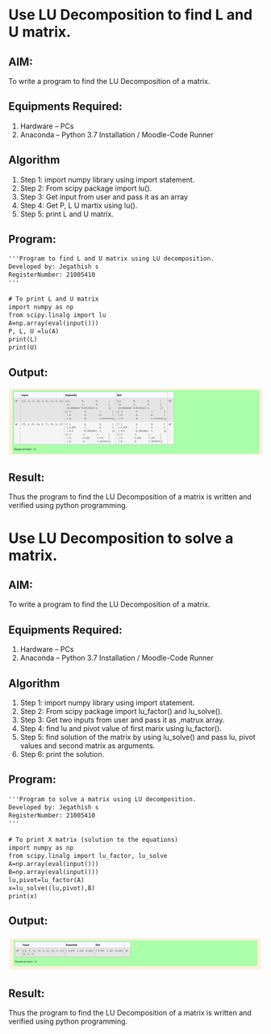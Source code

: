 # Use LU Decomposition to find L and U matrix.

## AIM:
To write a program to find the LU Decomposition of a matrix.

## Equipments Required:
1. Hardware – PCs
2. Anaconda – Python 3.7 Installation / Moodle-Code Runner

## Algorithm
1. Step 1:
import numpy library using import statement.
2. Step 2:
From scipy package import lu().
3. Step 3:
Get input from user and pass it as an array
4. Step 4: 
 Get P, L U martix using lu().
5. Step 5:
print L and U matrix.


## Program:
```
'''Program to find L and U matrix using LU decomposition.
Developed by: Jegathish s
RegisterNumber: 21005410
'''

# To print L and U matrix
import numpy as np
from scipy.linalg import lu
A=np.array(eval(input()))
P, L, U =lu(A)
print(L)
print(U)
```

## Output:

![output](sum1.png)


## Result:
Thus the program to find the LU Decomposition of a matrix is written and verified using python programming.



# Use LU Decomposition to solve a matrix.

## AIM:
To write a program to find the LU Decomposition of a matrix.

## Equipments Required:
1. Hardware – PCs
2. Anaconda – Python 3.7 Installation / Moodle-Code Runner

## Algorithm
1. Step 1:
import numpy library using import statement.
2. Step 2:
From scipy package import lu_factor() and lu_solve().
3. Step 3:
Get two inputs from user and pass it as ,matrux array.
4. Step 4: 
 find lu and pivot value of first marix using lu_factor().
5. Step 5:
find solution of the matrix by using lu_solve() and pass lu, pivot values and second matrix as arguments.
6. Step 6:
print the solution.


## Program:
```
'''Program to solve a matrix using LU decomposition.
Developed by: Jegathish s
RegisterNumber: 21005410
'''

# To print X matrix (solution to the equations)
import numpy as np
from scipy.linalg import lu_factor, lu_solve
A=np.array(eval(input()))
B=np.array(eval(input()))
lu,pivot=lu_factor(A)
x=lu_solve((lu,pivot),B)
print(x)
```

## Output:

![output](sum2.png)


## Result:
Thus the program to find the LU Decomposition of a matrix is written and verified using python programming.

